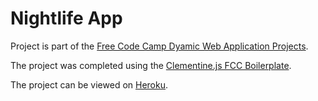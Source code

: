 # Nightlife App
Project is part of the [Free Code Camp Dyamic Web Application Projects](https://www.freecodecamp.com/challenges/build-a-nightlife-coordination-app).

The project was completed using the [Clementine.js FCC Boilerplate](http://www.clementinejs.com/).

The project can be viewed on [Heroku](https://floating-refuge-16391.herokuapp.com/).



